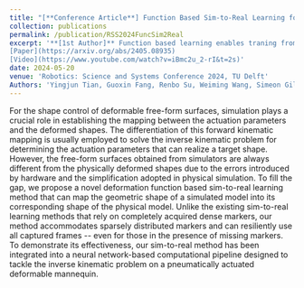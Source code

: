---title: "[**Conference Article**] Function Based Sim-to-Real Learning for Shape Control of Deformable Free-form Surfaces"collection: publicationspermalink: /publication/RSS2024FuncSim2Realexcerpt: '**[1st Author]** Function based learning enables traning from sparse and incomplete dataset[Paper](https://arxiv.org/abs/2405.08935)  [Video](https://www.youtube.com/watch?v=iBmc2u_2-rI&t=2s)'date: 2024-05-20venue: 'Robotics: Science and Systems Conference 2024, TU Delft'Authors: 'Yingjun Tian, Guoxin Fang, Renbo Su, Weiming Wang, Simeon Gill, Andrew Weightman, and Charlie C.L. Wang'---For the shape control of deformable free-form surfaces, simulation plays a crucial role in establishing the mapping between the actuation parameters and the deformed shapes. The differentiation of this forward kinematic mapping is usually employed to solve the inverse kinematic problem for determining the actuation parameters that can realize a target shape. However, the free-form surfaces obtained from simulators are always different from the physically deformed shapes due to the errors introduced by hardware and the simplification adopted in physical simulation. To fill the gap, we propose a novel deformation function based sim-to-real learning method that can map the geometric shape of a simulated model into its corresponding shape of the physical model. Unlike the existing sim-to-real learning methods that rely on completely acquired dense markers, our method accommodates sparsely distributed markers and can resiliently use all captured frames -- even for those in the presence of missing markers. To demonstrate its effectiveness, our sim-to-real method has been integrated into a neural network-based computational pipeline designed to tackle the inverse kinematic problem on a pneumatically actuated deformable mannequin.